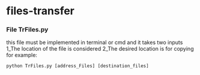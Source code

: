 # files-transfer
### File TrFiles.py

this file must be implemented in terminal or cmd and it takes two inputs 1_The location of the file is considered 2_The desired location is for copying
for example: 
```
python TrFiles.py [address_Files] [destination_files]
```
